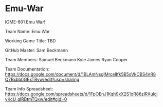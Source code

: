 # Emu-War
IGME-601 Emu War!

Team Name: Emu War

Working Game Title: TBD

GitHub Master: Sam Beckmann

Team Members:
Samuel Beckmann
Kyle James
Ryan Cooper


Team Documentation: https://docs.google.com/document/d/1BLAmNsgIMrcelIfk5B5oVkCBS4nR8Q7Bxbb0GExTBvw/edit?usp=sharing

Team Info Spreadsheet: https://docs.google.com/spreadsheets/d/1FpOEnJ1Kqh9xX2S1oR86zIRXulcjyKcU_gIRBtmTQxw/edit#gid=0
